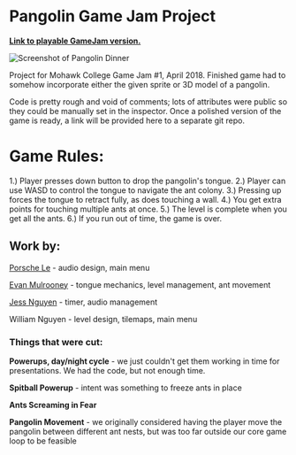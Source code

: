 # Pangolin Game Jam Project

**[Link to playable GameJam version.](https://dog-eared.github.io/Pangolin_WebGL/Pangolin_WebGL/)**

![Screenshot of Pangolin Dinner](https://raw.githubusercontent.com/dog-eared/PangolinGameJam/Screenshot.png)

Project for Mohawk College Game Jam #1, April 2018. Finished game had to somehow incorporate either the given sprite or 3D model of a pangolin. 

Code is pretty rough and void of comments; lots of attributes were public so they could be manually set in the inspector. Once a polished version of the game is ready, a link will be provided here to a separate git repo.

# Game Rules:
1.) Player presses down button to drop the pangolin's tongue.
2.) Player can use WASD to control the tongue to navigate the ant colony.
3.) Pressing up forces the tongue to retract fully, as does touching a wall.
4.) You get extra points for touching multiple ants at once.
5.) The level is complete when you get all the ants.
6.) If you run out of time, the game is over.


## Work by:

[Porsche Le](https://github.com/PorscheLe7) - audio design, main menu

[Evan Mulrooney](https://dog-eared.github.io) - tongue mechanics, level management, ant movement 

[Jess Nguyen](https://github.com/Jess-Nguy) - timer, audio management

William Nguyen - level design, tilemaps, main menu 

### Things that were cut:

**Powerups, day/night cycle** - we just couldn't get them working in time for presentations. We had the code, but not enough time.

**Spitball Powerup** - intent was something to freeze ants in place

**Ants Screaming in Fear** 

**Pangolin Movement** - we originally considered having the player move the pangolin between different ant nests, but was too far outside our core game loop to be feasible




